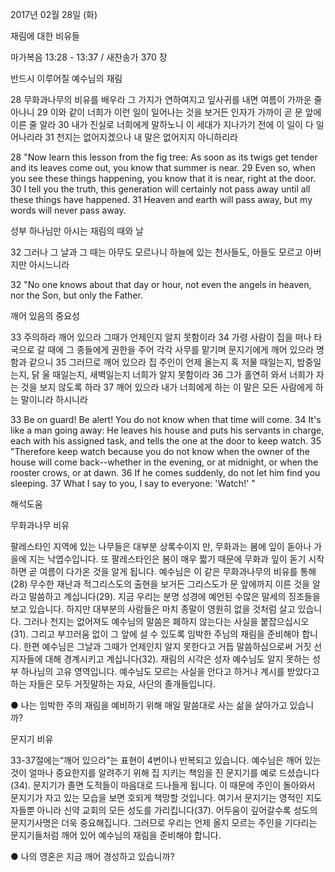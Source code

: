 2017년 02월 28일 (화)

재림에 대한 비유들 



마가복음 13:28 - 13:37 / 새찬송가 370 장


반드시 이루어질 예수님의 재림 

28 무화과나무의 비유를 배우라 그 가지가 연하여지고 잎사귀를 내면 여름이 가까운 줄 아나니 29 이와 같이 너희가 이런 일이 일어나는 것을 보거든 인자가 가까이 곧 문 앞에 이른 줄 알라 30 내가 진실로 너희에게 말하노니 이 세대가 지나가기 전에 이 일이 다 일어나리라 31 천지는 없어지겠으나 내 말은 없어지지 아니하리라 

28 "Now learn this lesson from the fig tree: As soon as its twigs get tender and its leaves come out, you know that summer is near. 29 Even so, when you see these things happening, you know that it is near, right at the door. 30 I tell you the truth, this generation will certainly not pass away until all these things have happened. 31 Heaven and earth will pass away, but my words will never pass away. 

성부 하나님만 아시는 재림의 때와 날 

32 그러나 그 날과 그 때는 아무도 모르나니 하늘에 있는 천사들도, 아들도 모르고 아버지만 아시느니라 

32 "No one knows about that day or hour, not even the angels in heaven, nor the Son, but only the Father. 

깨어 있음의 중요성 

33 주의하라 깨어 있으라 그때가 언제인지 알지 못함이라 34 가령 사람이 집을 떠나 타국으로 갈 때에 그 종들에게 권한을 주어 각각 사무를 맡기며 문지기에게 깨어 있으라 명함과 같으니 35 그러므로 깨어 있으라 집 주인이 언제 올는지 혹 저물 때일는지, 밤중일는지, 닭 울 때일는지, 새벽일는지 너희가 알지 못함이라 36 그가 홀연히 와서 너희가 자는 것을 보지 않도록 하라 37 깨어 있으라 내가 너희에게 하는 이 말은 모든 사람에게 하는 말이니라 하시니라 

33 Be on guard! Be alert! You do not know when that time will come. 34 It's like a man going away: He leaves his house and puts his servants in charge, each with his assigned task, and tells the one at the door to keep watch. 35 "Therefore keep watch because you do not know when the owner of the house will come back--whether in the evening, or at midnight, or when the rooster crows, or at dawn. 36 If he comes suddenly, do not let him find you sleeping. 37 What I say to you, I say to everyone: 'Watch!' "

해석도움





무화과나무 비유 

팔레스타인 지역에 있는 나무들은 대부분 상록수이지 만, 무화과는 봄에 잎이 돋아나 가을에 지는 낙엽수입니다. 또 팔레스타인은 봄이 매우 짧기 때문에 무화과 잎이 돋기 시작하면 곧 여름이 다가온 것을 알게 됩니다. 예수님은 이 같은 무화과나무의 비유를 통해(28) 무수한 재난과 적그리스도의 출현을 보거든 그리스도가 문 앞에까지 이른 것을 알라고 말씀하고 계십니다(29). 지금 우리는 분명 성경에 예언된 수많은 말세의 징조들을 보고 있습니다. 하지만 대부분의 사람들은 마치 종말이 영원히 없을 것처럼 살고 있습니다. 그러나 천지는 없어져도 예수님의 말씀은 폐하지 않는다는 사실을 붙잡으십시오(31). 그리고 부끄러움 없이 그 앞에 설 수 있도록 임박한 주님의 재림을 준비해야 합니다. 한편 예수님은 그날과 그때가 언제인지 알지 못한다고 거듭 말씀하심으로써 거짓 선지자들에 대해 경계시키고 계십니다(32). 재림의 시각은 성자 예수님도 알지 못하는 성부 하나님의 고유 영역입니다. 예수님도 모르는 사실을 안다고 하거나 계시를 받았다고 하는 자들은 모두 거짓말하는 자요, 사단의 졸개들입니다. 

● 나는 임박한 주의 재림을 예비하기 위해 매일 말씀대로 사는 삶을 살아가고 있습니까? 


문지기 비유 

33-37절에는“깨어 있으라”는 표현이 4번이나 반복되고 있습니다. 예수님은 깨어 있는 것이 얼마나 중요한지를 알려주기 위해 집 지키는 책임을 진 문지기를 예로 드셨습니다(34). 문지기가 졸면 도적들이 마음대로 드나들게 됩니다. 이 때문에 주인이 돌아와서 문지기가 자고 있는 모습을 보면 호되게 책망할 것입니다. 여기서 문지기는 영적인 지도자들뿐 아니라 신약 교회의 모든 성도를 가리킵니다(37). 어두움이 깊어갈수록 성도의 문지기사명은 더욱 중요해집니다. 그러므로 우리는 언제 올지 모르는 주인을 기다리는 문지기들처럼 깨어 있어 예수님의 재림을 준비해야 합니다. 

● 나의 영혼은 지금 깨어 경성하고 있습니까?